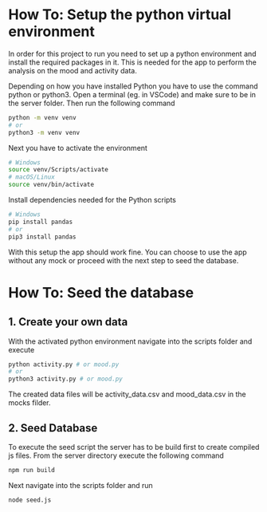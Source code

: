 # How To: Setup the python virtual environment

In order for this project to run you need to set up a python environment and install the required packages in it. This is needed for the app to perform the analysis on the mood and activity data.

Depending on how you have installed Python you have to use the command python or python3. Open a terminal (eg. in VSCode) and make sure to be in the server folder. Then run the following command

```bash
python -m venv venv
# or
python3 -m venv venv
```

Next you have to activate the environment

```bash
# Windows
source venv/Scripts/activate
# macOS/Linux
source venv/bin/activate
```

Install dependencies needed for the Python scripts

```bash
# Windows
pip install pandas
# or
pip3 install pandas
```

With this setup the app should work fine. You can choose to use the app without any mock or proceed with the next step to seed the database.

# How To: Seed the database

## 1. Create your own data

With the activated python environment navigate into the scripts folder and execute

```bash
python activity.py # or mood.py
# or
python3 activity.py # or mood.py
```

The created data files will be activity_data.csv and mood_data.csv in the mocks filder.

## 2. Seed Database

To execute the seed script the server has to be build first to create compiled js files. From the server directory execute the following command

```bash
npm run build
```

Next navigate into the scripts folder and run

```bash
node seed.js
```

